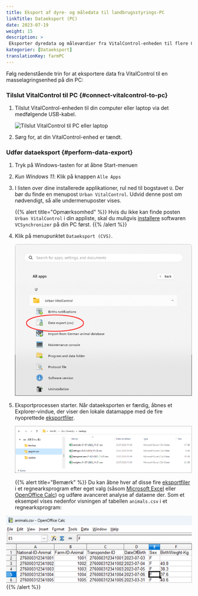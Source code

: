 ```yaml
---
title: Eksport af dyre- og måledata til landbrugsstyrings-PC
linkTitle: Dataeksport (PC)
date: 2023-07-19
weight: 15
description: >
 Eksporter dyredata og måleværdier fra VitalControl-enheden til flere CVS-filer
kategorier: [Dataeksport]
translationKey: farmPC
---
```

Følg nedenstående trin for at eksportere data fra VitalControl til en masselagringsenhed på din PC:

### Tilslut VitalControl til PC {#connect-vitalcontrol-to-pc}

1. Tilslut VitalControl-enheden til din computer eller laptop via det medfølgende USB-kabel.

   ![Tilslut VitalControl til PC eller laptop](/images/synchronisation/connect-to-pc.svg "Tilslut VitalControl til PC")

1. Sørg for, at din VitalControl-enhed er tændt.

### Udfør dataeksport {#perform-data-export}

1. Tryk på Windows-tasten for at åbne Start-menuen

1. *Kun Windows 11*: Klik på knappen `Alle Apps`

1. I listen over dine installerede applikationer, rul ned til bogstavet `U`. Der bør du finde en menupost `Urban VitalControl`. Udvid denne post om nødvendigt, så alle undermenuposter vises.

   {{% alert title="Opmærksomhed" %}}
Hvis du ikke kan finde posten `Urban VitalControl` i din appliste, skal du muligvis [installere](../vcsynchronizer/installation/) softwaren `VCSynchronizer` på din PC først.
   {{% /alert %}}

1. Klik på menupunktet `Dataeksport (CVS)`.

   ![Windows Start-menu, menupost for Urban VitalControl (VCSynchronizer)](../vcsynchronizer/images/data-export/data-export.png "Windows startmenu, VitalControl")

1. Eksportprocessen starter. Når dataeksporten er færdig, åbnes et Explorer-vindue, der viser den lokale datamappe med de fire nyoprettede [eksportfiler](../../data-export/export-files/).

   ![Lokal datamappe med eksportfiler](../../data-export/images/export-files.png "Eksportfiler, lokalt gemt")

   {{% alert title="Bemærk" %}}
  Du kan åbne hver af disse fire [eksportfiler](../../data-export/export-files/) i et regnearksprogram efter eget valg (såsom [Microsoft Excel](https://products.office.com/excel) eller [OpenOffice Calc](https://www.openoffice.org/)) og udføre avanceret analyse af dataene der. Som et eksempel vises nedenfor visningen af tabellen `animals.csv` i et regnearksprogram:


  ![Eksporteret dyredatatabel åbnet i et regnearksprogram](../../data-export/images/animals.png "Regnearksprogram med dyredata")
   {{% /alert %}}
